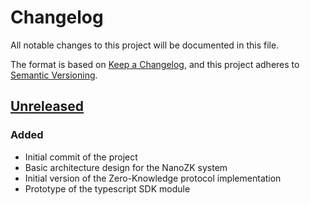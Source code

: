 # Changelog

All notable changes to this project will be documented in this file.

The format is based on [Keep a Changelog](https://keepachangelog.com/en/1.0.0/),
and this project adheres to [Semantic Versioning](https://semver.org/spec/v2.0.0.html).

## [Unreleased]

### Added

- Initial commit of the project
- Basic architecture design for the NanoZK system
- Initial version of the Zero-Knowledge protocol implementation
- Prototype of the typescript SDK module

[Unreleased]: https://github.com/hyperspaceinc/nanozk/commits/HEAD

